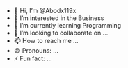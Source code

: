 - 👋 Hi, I’m @Abodx119x
- 👀 I’m interested in the Business
- 🌱 I’m currently learning Programming
- 💞️ I’m looking to collaborate on ...
- 📫 How to reach me ...
- 😄 Pronouns: ...
- ⚡ Fun fact: ...

<!---
Abodx119x/Abodx119x is a ✨ special ✨ repository because its `README.md` (this file) appears on your GitHub profile.
You can click the Preview link to take a look at your changes.
--->
